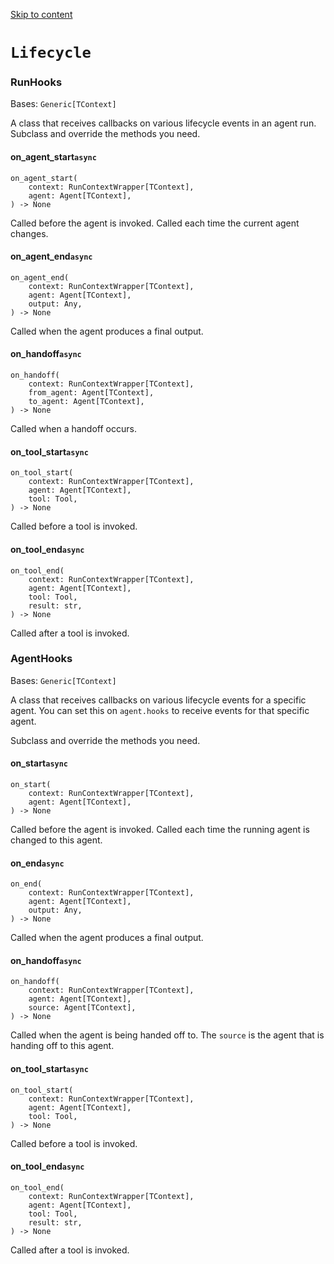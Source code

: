[Skip to content](https://openai.github.io/openai-agents-python/ref/lifecycle/#lifecycle)

# `Lifecycle`

### RunHooks

Bases: `Generic[TContext]`

A class that receives callbacks on various lifecycle events in an agent run. Subclass and
override the methods you need.

#### on\_agent\_start`async`

```md-code__content
on_agent_start(
    context: RunContextWrapper[TContext],
    agent: Agent[TContext],
) -> None

```

Called before the agent is invoked. Called each time the current agent changes.

#### on\_agent\_end`async`

```md-code__content
on_agent_end(
    context: RunContextWrapper[TContext],
    agent: Agent[TContext],
    output: Any,
) -> None

```

Called when the agent produces a final output.

#### on\_handoff`async`

```md-code__content
on_handoff(
    context: RunContextWrapper[TContext],
    from_agent: Agent[TContext],
    to_agent: Agent[TContext],
) -> None

```

Called when a handoff occurs.

#### on\_tool\_start`async`

```md-code__content
on_tool_start(
    context: RunContextWrapper[TContext],
    agent: Agent[TContext],
    tool: Tool,
) -> None

```

Called before a tool is invoked.

#### on\_tool\_end`async`

```md-code__content
on_tool_end(
    context: RunContextWrapper[TContext],
    agent: Agent[TContext],
    tool: Tool,
    result: str,
) -> None

```

Called after a tool is invoked.

### AgentHooks

Bases: `Generic[TContext]`

A class that receives callbacks on various lifecycle events for a specific agent. You can
set this on `agent.hooks` to receive events for that specific agent.

Subclass and override the methods you need.

#### on\_start`async`

```md-code__content
on_start(
    context: RunContextWrapper[TContext],
    agent: Agent[TContext],
) -> None

```

Called before the agent is invoked. Called each time the running agent is changed to this
agent.

#### on\_end`async`

```md-code__content
on_end(
    context: RunContextWrapper[TContext],
    agent: Agent[TContext],
    output: Any,
) -> None

```

Called when the agent produces a final output.

#### on\_handoff`async`

```md-code__content
on_handoff(
    context: RunContextWrapper[TContext],
    agent: Agent[TContext],
    source: Agent[TContext],
) -> None

```

Called when the agent is being handed off to. The `source` is the agent that is handing
off to this agent.

#### on\_tool\_start`async`

```md-code__content
on_tool_start(
    context: RunContextWrapper[TContext],
    agent: Agent[TContext],
    tool: Tool,
) -> None

```

Called before a tool is invoked.

#### on\_tool\_end`async`

```md-code__content
on_tool_end(
    context: RunContextWrapper[TContext],
    agent: Agent[TContext],
    tool: Tool,
    result: str,
) -> None

```

Called after a tool is invoked.